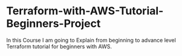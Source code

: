 # Terraform-with-AWS-Tutorial-Beginners-Project
In this Course I am going to Explain from beginning to advance level Terraform tutorial for beginners with AWS.
